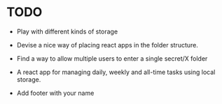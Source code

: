 TODO
===

- Play with different kinds of storage

- Devise a nice way of placing react apps in the folder structure.

- Find a way to allow multiple users to enter a single secret/X folder

- A react app for managing daily, weekly and all-time tasks using local storage.

- Add footer with your name
